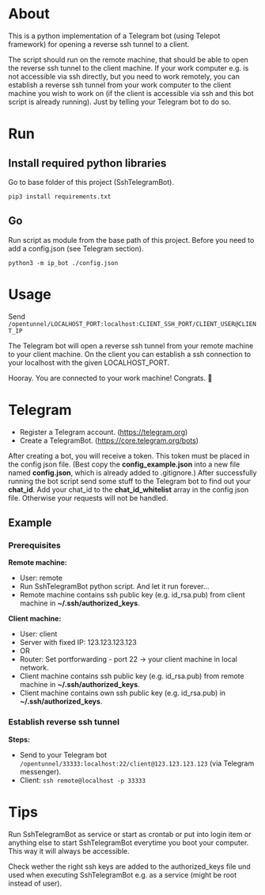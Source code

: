 # About

This is a python implementation of a Telegram bot (using Telepot framework) for opening a reverse ssh tunnel to a client.

The script should run on the remote machine, that should be able to open the reverse ssh tunnel to the client machine. If your work computer e.g. is not accessible via ssh directly, but you need to work remotely, you can establish a reverse ssh tunnel from your work computer to the client machine you wish to work on (if the client is accessible via ssh and this bot script is already running). Just by telling your Telegram bot to do so.

# Run

## Install required python libraries

Go to base folder of this project (SshTelegramBot).

```
pip3 install requirements.txt
```

## Go

Run script as module from the base path of this project. Before you need to add a config.json (see Telegram section).

```
python3 -m ip_bot ./config.json
```

# Usage

Send `/opentunnel/LOCALHOST_PORT:localhost:CLIENT_SSH_PORT/CLIENT_USER@CLIENT_IP`

The Telegram bot will open a reverse ssh tunnel from your remote machine to your client machine. On the client you can establish a ssh connection to your localhost with the given LOCALHOST_PORT. 

Hooray. You are connected to your work machine! Congrats. 🎉

# Telegram

* Register a Telegram account. (https://telegram.org)
* Create a TelegramBot. (https://core.telegram.org/bots)

After creating a bot, you will receive a token. This token must be placed in the config json file. (Best copy the **config_example.json** into a new file named **config.json**, which is already added to .gitignore.) After successfully running the bot script send some stuff to the Telegram bot to find out your **chat_id**. Add your chat_id to the **chat_id_whitelist** array in the config json file. Otherwise your requests will not be handled.

## Example

### Prerequisites

**Remote machine:**
* User: remote
* Run SshTelegramBot python script. And let it run forever...
* Remote machine contains ssh public key (e.g. id_rsa.pub) from client machine in **~/.ssh/authorized_keys**.

**Client machine:**
* User: client
* Server with fixed IP: 123.123.123.123
* OR
* Router: Set portforwarding - port 22 -> your client machine in local network.
* Client machine contains ssh public key (e.g. id_rsa.pub) from remote machine in **~/.ssh/authorized_keys**.
* Client machine contains own ssh public key (e.g. id_rsa.pub) in **~/.ssh/authorized_keys**.

### Establish reverse ssh tunnel

**Steps:**
* Send to your Telegram bot `/opentunnel/33333:localhost:22/client@123.123.123.123` (via Telegram messenger).
* Client: `ssh remote@localhost -p 33333`

# Tips

Run SshTelegramBot as service or start as crontab or put into login item or anything else to start SshTelegramBot everytime you boot your computer. This way it will always be accessible.

Check wether the right ssh keys are added to the authorized_keys file und used when executing SshTelegramBot e.g. as a service (might be root instead of user).